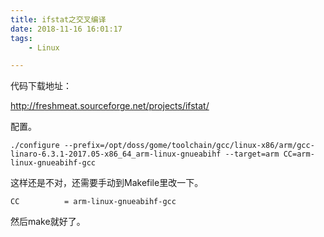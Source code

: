 ```yaml
---
title: ifstat之交叉编译
date: 2018-11-16 16:01:17
tags:
	- Linux

---
```




代码下载地址：

http://freshmeat.sourceforge.net/projects/ifstat/

配置。

```
./configure --prefix=/opt/doss/gome/toolchain/gcc/linux-x86/arm/gcc-linaro-6.3.1-2017.05-x86_64_arm-linux-gnueabihf --target=arm CC=arm-linux-gnueabihf-gcc
```

这样还是不对，还需要手动到Makefile里改一下。

```
CC          = arm-linux-gnueabihf-gcc
```

然后make就好了。


